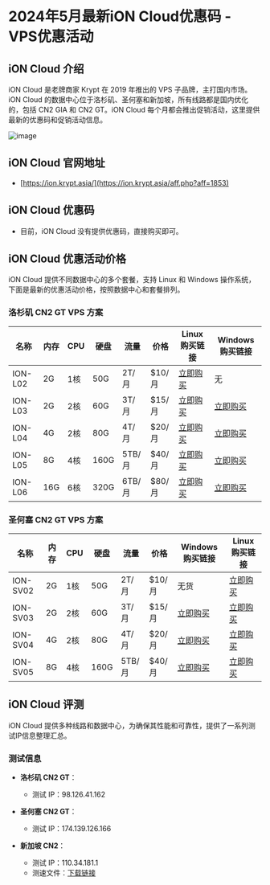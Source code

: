 # 2024年5月最新iON Cloud优惠码 - VPS优惠活动

## iON Cloud 介绍
iON Cloud 是老牌商家 Krypt 在 2019 年推出的 VPS 子品牌，主打国内市场。iON Cloud 的数据中心位于洛杉矶、圣何塞和新加坡，所有线路都是国内优化的，包括 CN2 GIA 和 CN2 GT。iON Cloud 每个月都会推出促销活动，这里提供最新的优惠码和促销活动信息。

![image](https://github.com/fvmak3mk/ION/assets/167603491/7967eb97-1889-4a09-9ec5-fadc84dd25e8)

## iON Cloud 官网地址
- [https://ion.krypt.asia/](https://ion.krypt.asia/aff.php?aff=1853)

## iON Cloud 优惠码
- 目前，iON Cloud 没有提供优惠码，直接购买即可。

## iON Cloud 优惠活动价格
iON Cloud 提供不同数据中心的多个套餐，支持 Linux 和 Windows 操作系统，下面是最新的优惠活动价格，按照数据中心和套餐排列。

### 洛杉矶 CN2 GT VPS 方案
| 名称    | 内存 | CPU  | 硬盘 | 流量   | 价格   | Linux购买链接                                                                                          | Windows购买链接                                                                                       |
| ------- | ---- | ---- | ---- | ------ | ------ | ------------------------------------------------------------------------------------------------------ | ----------------------------------------------------------------------------------------------------- |
| ION-L02 | 2G   | 1核  | 50G  | 2T/月  | $10/月 | [立即购买](https://ion.krypt.asia/aff.php?aff=154&pid=7)    | 无                                                                                                    |
| ION-L03 | 2G   | 2核  | 60G  | 3T/月  | $15/月 | [立即购买](https://ion.krypt.asia/aff.php?aff=154&pid=8)    | [立即购买](https://ion.krypt.asia/aff.php?aff=154&pid=36)   |
| ION-L04 | 4G   | 2核  | 80G  | 4T/月  | $20/月 | [立即购买](https://ion.krypt.asia/aff.php?aff=154&pid=5)    | [立即购买](https://ion.krypt.asia/aff.php?aff=154&pid=37)   |
| ION-L05 | 8G   | 4核  | 160G | 5TB/月 | $40/月 | [立即购买](https://ion.krypt.asia/aff.php?aff=154&pid=9)     | [立即购买](https://ion.krypt.asia/aff.php?aff=154&pid=38)   |
| ION-L06 | 16G  | 6核  | 320G | 6TB/月 | $80/月 | [立即购买](https://ion.krypt.asia/aff.php?aff=154&pid=10)   | [立即购买](https://ion.krypt.asia/aff.php?aff=154&pid=39) |

### 圣何塞 CN2 GT VPS 方案
| 名称     | 内存 | CPU  | 硬盘 | 流量   | 价格  | Windows购买链接                                                                                       | Linux购买链接                                                                                         |
| -------- | ---- | ---- | ---- | ------ | ----- | ---------------------------------------------------------------------------------------------------- | ---------------------------------------------------------------------------------------------------- |
| ION-SV02 | 2G   | 1核  | 50G  | 2T/月  | $10/月 | 无货                                                                                                   | [立即购买](https://ion.krypt.asia/aff.php?aff=154&pid=67) |
| ION-SV03 | 2G   | 2核  | 60G  | 3T/月  | $15/月 | [立即购买](https://ion.krypt.asia/aff.php?aff=154&pid=73)   | [立即购买](https://ion.krypt.asia/aff.php?aff=154&pid=68)  |
| ION-SV04 | 4G   | 2核  | 80G  | 4T/月  | $20/月 | [立即购买](https://ion.krypt.asia/aff.php?aff=154&pid=73)   | [立即购买](https://ion.krypt.asia/aff.php?aff=154&pid=69)  |
| ION-SV05 | 8G   | 4核  | 160G | 5TB/月 | $40/月 | [立即购买](https://ion.krypt.asia/aff.php?aff=154&pid=74)   | [立即购买](https://ion.krypt.asia/aff.php?aff=154&pid=69)  |

## iON Cloud 评测
iON Cloud 提供多种线路和数据中心，为确保其性能和可靠性，提供了一系列测试IP信息整理汇总。

### 测试信息
- **洛杉矶 CN2 GT**：
  - 测试 IP：98.126.41.162

- **圣何塞 CN2 GT**：
  - 测试 IP：174.139.126.166

- **新加坡 CN2**：
  - 测试 IP：110.34.181.1
  - 测速文件：[下载链接](http://110.34.181.1/100MB.bin)
